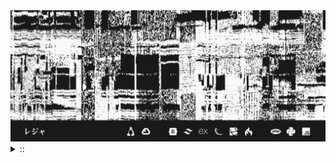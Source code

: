 <img src="./banner.png">
<details><summary> :: </summary>
<!--START_SECTION:waka-->

```
From: 09 August 2024 - To: 11 November 2024

Total Time: 629 hrs 24 mins

Python                     216 hrs 25 mins ////////-----------------   32.07 %
PHP                        113 hrs 8 mins  ////---------------------   16.76 %
JavaScript                 52 hrs 20 mins  //-----------------------   07.75 %
Other                      45 hrs 30 mins  //-----------------------   06.74 %
```

<!--END_SECTION:waka-->
</details>
